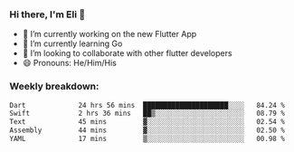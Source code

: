 ### Hi there, I'm Eli 👋
- 🔭 I’m currently working on the new Flutter App
- 🌱 I’m currently learning Go
- 🦄 I’m looking to collaborate with other flutter developers
- 😄 Pronouns: He/Him/His

### Weekly breakdown:
<!--START_SECTION:waka-->

```txt
Dart             24 hrs 56 mins  █████████████████████░░░░   84.24 %
Swift            2 hrs 36 mins   ██▒░░░░░░░░░░░░░░░░░░░░░░   08.79 %
Text             45 mins         ▓░░░░░░░░░░░░░░░░░░░░░░░░   02.54 %
Assembly         44 mins         ▓░░░░░░░░░░░░░░░░░░░░░░░░   02.50 %
YAML             17 mins         ▒░░░░░░░░░░░░░░░░░░░░░░░░   00.98 %
```

<!--END_SECTION:waka-->
